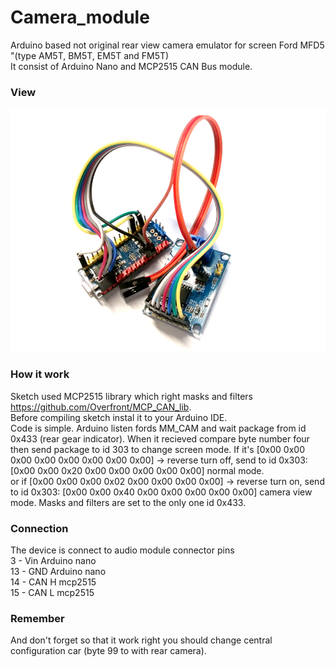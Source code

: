 # Camera_module
Arduino based not original rear view camera emulator for screen Ford MFD5 "(type AM5T, BM5T, EM5T and FM5T)  
It consist of Arduino Nano and MCP2515 CAN Bus module.  
### View  
![alt text](https://github.com/Overfront/Camera_module/blob/master/20191008_162455.png?raw=true)

### How it work  
Sketch used MCP2515 library which right masks and filters https://github.com/Overfront/MCP_CAN_lib.  
Before compiling sketch instal it to your Arduino IDE.  
Code is simple. Arduino listen fords MM_CAM and wait package from id 0x433 (rear gear indicator).
When it recieved compare byte number four then send package to id 303 to change screen mode.
If it's [0x00 0x00 0x00 0x00 0x00 0x00 0x00 0x00] -> reverse turn off, send to id 0x303: [0x00 0x00 0x20 0x00 0x00 0x00 0x00 0x00] normal mode.  
or if [0x00 0x00 0x00 0x02 0x00 0x00 0x00 0x00] -> reverse turn on, send to id 0x303: [0x00 0x00 0x40 0x00 0x00 0x00 0x00 0x00] camera view mode.
Masks and filters are set to the only one id 0x433.

### Connection
The device is connect to audio module connector pins  
3 - Vin Arduino nano  
13 - GND Arduino nano  
14 - CAN H mcp2515  
15 - CAN L mcp2515  
 
### Remember
And don't forget so that it work right you should change central configuration car (byte 99 to with rear camera).
